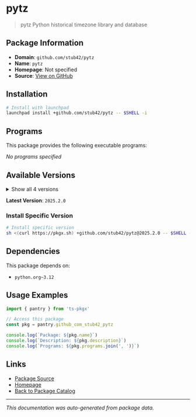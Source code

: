 # pytz

> pytz Python historical timezone library and database

## Package Information

- **Domain**: `github.com/stub42/pytz`
- **Name**: `pytz`
- **Homepage**: Not specified
- **Source**: [View on GitHub](https://github.com/pkgxdev/pantry/tree/main/projects/github.com/stub42/pytz/package.yml)

## Installation

```bash
# Install with launchpad
launchpad install +github.com/stub42/pytz -- $SHELL -i
```

## Programs

This package provides the following executable programs:

*No programs specified*

## Available Versions

<details>
<summary>Show all 4 versions</summary>

- `2025.2.0`, `2025.1.0`, `2024.2.0`, `2024.1.0`

</details>

**Latest Version**: `2025.2.0`

### Install Specific Version

```bash
# Install specific version
sh <(curl https://pkgx.sh) +github.com/stub42/pytz@2025.2.0 -- $SHELL -i
```

## Dependencies

This package depends on:

- `python.org~3.12`

## Usage Examples

```typescript
import { pantry } from 'ts-pkgx'

// Access this package
const pkg = pantry.github_com_stub42_pytz

console.log(`Package: ${pkg.name}`)
console.log(`Description: ${pkg.description}`)
console.log(`Programs: ${pkg.programs.join(', ')}`)
```

## Links

- [Package Source](https://github.com/pkgxdev/pantry/tree/main/projects/github.com/stub42/pytz/package.yml)
- [Homepage](#)
- [Back to Package Catalog](../package-catalog.md)

---

*This documentation was auto-generated from package data.*
